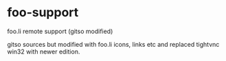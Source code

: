 foo-support
===========

foo.li remote support (gitso modified)

gitso sources but modified with foo.li icons, links etc and replaced tightvnc win32 with newer edition.
